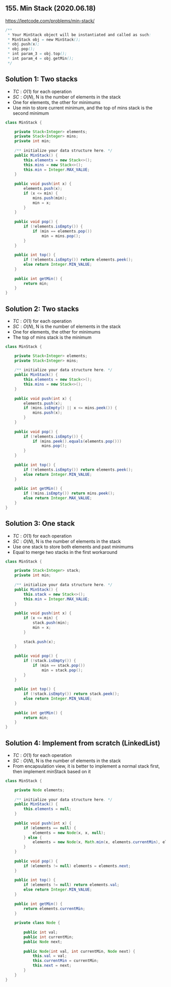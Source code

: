 ## 155. Min Stack (2020.06.18)

https://leetcode.com/problems/min-stack/


```java
/**
 * Your MinStack object will be instantiated and called as such:
 * MinStack obj = new MinStack();
 * obj.push(x);
 * obj.pop();
 * int param_3 = obj.top();
 * int param_4 = obj.getMin();
 */
```

## Solution 1: Two stacks

- $TC:O(1)$ for each operation
- $SC:O(N)$, N is the number of elements in the stack
- One for elements, the other for minimums
- Use min to store current minimum, and the top of mins stack is the second minimum

```java
class MinStack {

    private Stack<Integer> elements;
    private Stack<Integer> mins;
    private int min;
    
    /** initialize your data structure here. */
    public MinStack() {
        this.elements = new Stack<>();
        this.mins = new Stack<>();
        this.min = Integer.MAX_VALUE;
    }
    
    public void push(int x) {
        elements.push(x);
        if (x <= min) {
            mins.push(min);
            min = x;
        }
    }
    
    public void pop() {
        if (!elements.isEmpty()) {
            if (min == elements.pop()) 
                min = mins.pop();
        }
    }
    
    public int top() {
        if (!elements.isEmpty()) return elements.peek();
        else return Integer.MIN_VALUE;
    }
    
    public int getMin() {
        return min;
    }
}
```

## Solution 2: Two stacks

- $TC:O(1)$ for each operation
- $SC:O(N)$, N is the number of elements in the stack
- One for elements, the other for minimums
- The top of mins stack is the minimum

```java
class MinStack {

    private Stack<Integer> elements;
    private Stack<Integer> mins;
    
    /** initialize your data structure here. */
    public MinStack() {
        this.elements = new Stack<>();
        this.mins = new Stack<>();
    }
    
    public void push(int x) {
        elements.push(x);
        if (mins.isEmpty() || x <= mins.peek()) {
            mins.push(x);
        }
    }
    
    public void pop() {
        if (!elements.isEmpty()) {
            if (mins.peek().equals(elements.pop()))
                mins.pop();
        }
    }
    
    public int top() {
        if (!elements.isEmpty()) return elements.peek();
        else return Integer.MIN_VALUE;
    }
    
    public int getMin() {
        if (!mins.isEmpty()) return mins.peek();
        else return Integer.MAX_VALUE;
    }
}
```

## Solution 3: One stack

- $TC:O(1)$ for each operation
- $SC:O(N)$, N is the number of elements in the stack
- Use one stack to store both elements and past minimums
- Equal to merge two stacks in the first workaround

```java
class MinStack {

    private Stack<Integer> stack;
    private int min;
    
    /** initialize your data structure here. */
    public MinStack() {
        this.stack = new Stack<>();
        this.min = Integer.MAX_VALUE;
    }
    
    public void push(int x) {
        if (x <= min) {
            stack.push(min);
            min = x;
        }
        
        stack.push(x);
    }
    
    public void pop() {
        if (!stack.isEmpty()) {
            if (min == stack.pop())
                min = stack.pop();
        }
    }
    
    public int top() {
        if (!stack.isEmpty()) return stack.peek();
        else return Integer.MIN_VALUE;
    }
    
    public int getMin() {
        return min;
    }
}
```

## Solution 4: Implement from scratch (LinkedList)

- $TC:O(1)$ for each operation
- $SC:O(N)$, N is the number of elements in the stack
- From encapsulation view, it is better to implement a normal stack first, then implement minStack based on it

```java
class MinStack {

    private Node elements;
    
    /** initialize your data structure here. */
    public MinStack() {
        this.elements = null;
    }
    
    public void push(int x) {
        if (elements == null) {
            elements = new Node(x, x, null);
        } else {
            elements = new Node(x, Math.min(x, elements.currentMin), elements);
        }
    }
    
    public void pop() {
        if (elements != null) elements = elements.next;
    }
    
    public int top() {
        if (elements != null) return elements.val;
        else return Integer.MIN_VALUE;
    }
    
    public int getMin() {
        return elements.currentMin;
    }
    
    private class Node {
        
        public int val;
        public int currentMin;
        public Node next;
        
        public Node(int val, int currentMin, Node next) {
            this.val = val;
            this.currentMin = currentMin;
            this.next = next;
        }
    }
}
```

